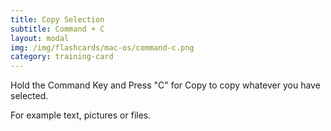 ```yaml
---
title: Copy Selection
subtitle: Command + C
layout: modal
img: /img/flashcards/mac-os/command-c.png
category: training-card
---
```

Hold the Command Key and Press "C" for Copy to copy whatever you have selected.

For example text, pictures or files.
